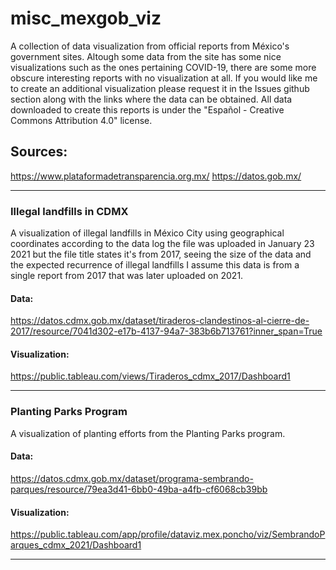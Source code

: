 # misc_mexgob_viz
A collection of data visualization from official reports from México's government sites. Altough some data from the site has some nice visualizations such as the ones pertaining COVID-19, there are some more obscure interesting reports with no visualization at all. If you would like me to create an additional visualization please request it in the Issues github section along with the links where the data can be obtained. All data downloaded to create this reports is under the "Español - Creative Commons Attribution 4.0" license.

## Sources:
https://www.plataformadetransparencia.org.mx/
https://datos.gob.mx/

_________________________________________________________________________________________________________________________________________________________

### Illegal landfills in CDMX

A visualization of illegal landfills in México City using geographical coordinates according to the data log the file was uploaded in January 23 2021 but the file title states it's from 2017, seeing the size of the data and the expected recurrence of illegal landfills I assume this data is from a single report from 2017 that was later uploaded on 2021.

#### Data: 

https://datos.cdmx.gob.mx/dataset/tiraderos-clandestinos-al-cierre-de-2017/resource/7041d302-e17b-4137-94a7-383b6b713761?inner_span=True

#### Visualization:

https://public.tableau.com/views/Tiraderos_cdmx_2017/Dashboard1
_________________________________________________________________________________________________________________________________________________________

### Planting Parks Program

A visualization of planting efforts from the Planting Parks program.


#### Data: 
https://datos.cdmx.gob.mx/dataset/programa-sembrando-parques/resource/79ea3d41-6bb0-49ba-a4fb-cf6068cb39bb

#### Visualization:

https://public.tableau.com/app/profile/dataviz.mex.poncho/viz/SembrandoParques_cdmx_2021/Dashboard1

_________________________________________________________________________________________________________________________________________________________
